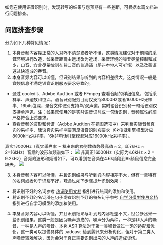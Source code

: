 如您在使用语音识别时，发现转写的结果与您预期有一些差距，可根据本篇文档进行问题排查。

## 问题排查步骤
分为如下几种常见情况：
1. 本身音频内容靠正常的人耳听不清楚或者听不懂，这类情况建议对于前端的采音环境进行改造，如采音距离由远场改为近场，采音环境的噪音尽量控制和减少，口音、方言尽量控制在带口音的普通话（即非本地人可听懂）以及改善语速过快造成的吞音。
2. 本身音频内容可以听懂，但识别结果与听到的内容相差很大。这类情况一般是音频信息不满足语音识别服务要求导致的。
 - 通过 cooledit、Adobe Audition 或者 FFmpeg 查看音频的详细信息，包括采样率、声道数和位深。语音识别服务目前仅支持8000Hz或者16000Hz采样率、16bits位深，录音文件识别支持单/双声道，实时语音识别和一句话识别仅支持单声道。注：如果您使用的是实时语音识别或一句话识别，音频属性必须严格符合上述要求。
 - 查看音频的波形和频谱（Adobe Audition 在视图选项中）来判断实际音频真实的采样率，建议真实采样率要满足语音识别的要求（8k电话引擎模型对应8000kHz采样率，16k非电话引擎模型对应16000kHz采样率）。

 真实16000Hz（真实采样率 = 框出来的右侧数值的最高值 × 2，即8kHz × 2=16kHz）音频的波形和频谱如下：
![](https://main.qcloudimg.com/raw/41723778873034c551762b0cfe488b87.png)
非真正16000Hz（实际为4.6kHz × 2 = 9.2kHz）音频的波形和频谱如下，可以看到在音频在4.6k频段到8k频段信息完全缺失。
![](https://main.qcloudimg.com/raw/101715d28afb43ea32a846f21bce2b6a.png)

3. 本身音频内容可以听懂，并且识别结果与听到的内容相差不大，但有一些特有的名词或者句子识别不好，可通过如下步骤提升识别效果：
 - 将识别不好的名词参考 [热词使用文档](https://cloud.tencent.com/document/product/1093/40996) 指引进行热词的添加和使用。
 - 将识别不好的名词所在句子或者识别不好的特殊句子参考 [自学习模型使用文档](https://cloud.tencent.com/document/product/1093/38416) 指引进行自学习模型的添加和使用。
4. 本身音频内容可以听懂，并且识别结果与听到的内容相差不大，但会多出来一些识别结果。这类一般是因为噪声造成的，噪声分为两种，一种是非人声的噪音，一种是人声的噪音。本身 ASR 算法对于第一类噪音做过一定的适配和优化，这一类可以提供具体的 badcase 给到腾讯来分析优化，但对于第二类人声噪音较难解决，因为会对于真正需要识别出来的人声的造成误伤。
